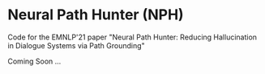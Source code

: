 # Neural Path Hunter (NPH)

Code for the EMNLP'21 paper "Neural Path Hunter: Reducing Hallucination in Dialogue Systems via Path Grounding"

Coming Soon ...
